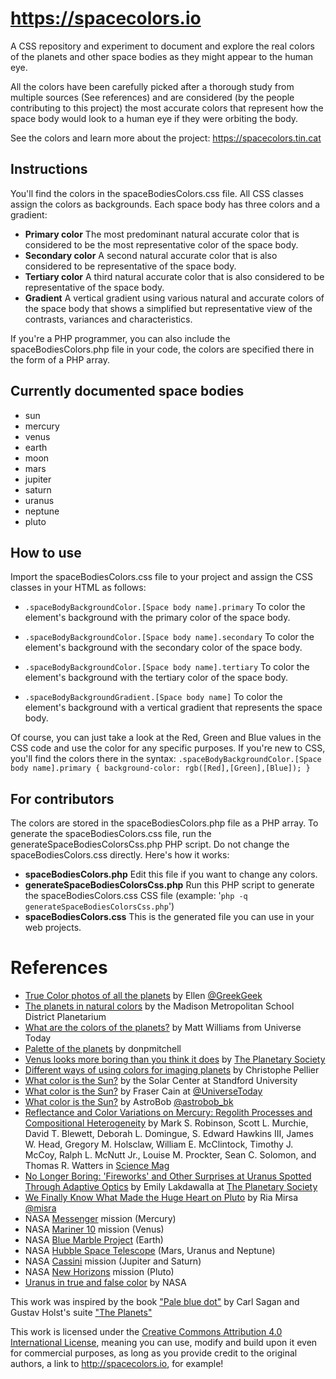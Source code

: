 # https://spacecolors.io
A CSS repository and experiment to document and explore the real colors of the planets and other space bodies as they might appear to the human eye.

All the colors have been carefully picked after a thorough study from multiple sources (See references) and are considered (by the people contributing to this project) the most accurate colors that represent how the space body would look to a human eye if they were orbiting the body.

See the colors and learn more about the project: https://spacecolors.tin.cat

## Instructions
You'll find the colors in the spaceBodiesColors.css file. All CSS classes assign the colors as backgrounds. Each space body has three colors and a gradient:

* **Primary color**
The most predominant natural accurate color that is considered to be the most representative color of the space body.
* **Secondary color**
A second natural accurate color that is also considered to be representative of the space body.
* **Tertiary color**
A third natural accurate color that is also considered to be representative of the space body.
* **Gradient**
A vertical gradient using various natural and accurate colors of the space body that shows a simplified but representative view of the contrasts, variances and characteristics.

If you're a PHP programmer, you can also include the spaceBodiesColors.php file in your code, the colors are specified there in the form of a PHP array.

## Currently documented space bodies

* sun
* mercury
* venus
* earth
* moon
* mars
* jupiter
* saturn
* uranus
* neptune
* pluto

## How to use
Import the spaceBodiesColors.css file to your project and assign the CSS classes in your HTML as follows:

* `.spaceBodyBackgroundColor.[Space body name].primary`
To color the element's background with the primary color of the space body.

* `.spaceBodyBackgroundColor.[Space body name].secondary`
To color the element's background with the secondary color of the space body.

* `.spaceBodyBackgroundColor.[Space body name].tertiary`
To color the element's background with the tertiary color of the space body.

* `.spaceBodyBackgroundGradient.[Space body name]`
To color the element's background with a vertical gradient that represents the space body.

Of course, you can just take a look at the Red, Green and Blue values in the CSS code and use the color for any specific purposes. If you're new to CSS, you'll find the colors there in the syntax: `.spaceBodyBackgroundColor.[Space body name].primary { background-color: rgb([Red],[Green],[Blue]); }`

## For contributors
The colors are stored in the spaceBodiesColors.php file as a PHP array. To generate the spaceBodiesColors.css file, run the generateSpaceBodiesColorsCss.php PHP script. Do not change the spaceBodiesColors.css directly. Here's how it works:

* **spaceBodiesColors.php** Edit this file if you want to change any colors.
* **generateSpaceBodiesColorsCss.php** Run this PHP script to generate the spaceBodiesColors.css CSS file (example: '`php -q generateSpaceBodiesColorsCss.php`')
* **spaceBodiesColors.css** This is the generated file you can use in your web projects.

# References

* [True Color photos of all the planets](https://owlcation.com/stem/True-Color-Photos-of-All-the-Planets) by Ellen [@GreekGeek](https://twitter.com/greekgeek)
* [The planets in natural colors](https://planetarium.madison.k12.wi.us/planets-true.htm) by the Madison Metropolitan School District Planetarium
* [What are the colors of the planets?](https://www.universetoday.com/33642/the-colors-of-the-planets/) by Matt Williams from Universe Today
* [Palette of the planets](https://donpmitchell.wordpress.com/2006/02/09/palette-of-the-planets) by donpmitchell
* [Venus looks more boring than you think it does](http://www.planetary.org/blogs/emily-lakdawalla/2009/2105.html) by [The Planetary Society](http://www.planetary.org)
* [Different ways of using colors for imaging planets](http://www.planetary-astronomy-and-imaging.com/en/different-ways-color-imaging-planets/) by Christophe Pellier
* [What color is the Sun?](http://solar-center.stanford.edu/SID/activities/GreenSun.html) by the Solar Center at Standford University
* [What color is the Sun?](https://www.universetoday.com/18689/color-of-the-sun/) by Fraser Cain at [@UniverseToday](https://twitter.com/universetoday)
* [What color is the Sun?](https://astrobob.areavoices.com/2012/08/26/what-color-is-the-sun/) by AstroBob [@astrobob_bk](https://twitter.com/astrobob_bk)
* [Reflectance and Color Variations on Mercury: Regolith Processes and Compositional Heterogeneity](http://science.sciencemag.org/content/321/5885/66) by Mark S. Robinson, Scott L. Murchie, David T. Blewett, Deborah L. Domingue, S. Edward Hawkins III, James W. Head, Gregory M. Holsclaw, William E. McClintock, Timothy J. McCoy, Ralph L. McNutt Jr., Louise M. Prockter, Sean C. Solomon, and Thomas R. Watters in [Science Mag](http://www.sciencemag.org)
* [No Longer Boring: 'Fireworks' and Other Surprises at Uranus Spotted Through Adaptive Optics](http://science.sciencemag.org/content/321/5885/66) by Emily Lakdawalla at [The Planetary Society](http://www.planetary.org/about/staff/emily-lakdawalla.html)
* [We Finally Know What Made the Huge Heart on Pluto](https://gizmodo.com/we-finally-know-what-made-the-huge-heart-on-pluto-1786802522) by Ria Mirsa [@misra](https://twitter.com/misra)
* NASA [Messenger](https://www.nasa.gov/mission_pages/messenger/main/index.html) mission (Mercury)
* NASA [Mariner 10](https://www.jpl.nasa.gov/missions/mariner-10/) mission (Venus)
* NASA [Blue Marble Project](https://visibleearth.nasa.gov/view_cat.php?categoryID=1484) (Earth)
* NASA [Hubble Space Telescope](https://www.nasa.gov/mission_pages/hubble/story/index.html) (Mars, Uranus and Neptune)
* NASA [Cassini](https://www.nasa.gov/mission_pages/cassini/main/index.html) mission (Jupiter and Saturn)
* NASA [New Horizons](https://www.nasa.gov/mission_pages/newhorizons/main/index.html) mission (Pluto)
* [Uranus in true and false color](https://www.nasa.gov/mission_pages/voyager/pia00032.html) by NASA

This work was inspired by the book ["Pale blue dot"](http://amzn.to/2jpFGHW) by Carl Sagan and Gustav Holst's suite ["The Planets"](http://amzn.to/2iaLngF)

This work is licensed under the [Creative Commons Attribution 4.0 International License](http://creativecommons.org/licenses/by/4.0/), meaning you can use, modify and build upon it even for commercial purposes, as long as you provide credit to the original authors, a link to http://spacecolors.io, for example!
